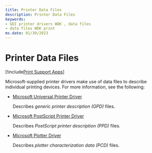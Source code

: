 ```yaml
---
title: Printer Data Files
description: Printer Data Files
keywords:
- GDI printer drivers WDK , data files
- data files WDK print
ms.date: 01/30/2023
---
```


# Printer Data Files

[!include[Print Support Apps](../includes/print-support-apps.md)]

Microsoft-supplied printer drivers make use of data files to describe individual printing devices. For more information, see the following:

- [Microsoft Universal Printer Driver](microsoft-universal-printer-driver.md)

    Describes *generic printer description (GPD)* files.

- [Microsoft PostScript Printer Driver](microsoft-postscript-printer-driver.md)

    Describes *PostScript printer description (PPD)* files.

- [Microsoft Plotter Driver](microsoft-plotter-driver.md)

    Describes *plotter characterization data (PCD)* files.
